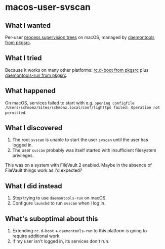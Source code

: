 # macos-user-svscan

## What I wanted

Per-user [process supervision trees](https://cr.yp.to/daemontools/svscan.html) on macOS, managed by [daemontools from pkgsrc](https://github.com/schmonz/pkgsrc-daemontools).

## What I tried

Because it works on many other platforms: [rc.d-boot from pkgsrc](https://github.com/schmonz/pkgsrc-rc.d-boot) plus [daemontools-run from pkgsrc](https://github.com/schmonz/pkgsrc-daemontools-run).

## What happened

On macOS, services failed to start with e.g. `opening configfile /Users/schmonz/Sites/schmonz.local/conf/lighttpd failed: Operation not permitted`.

## What I discovered

1. The root `svscan` is unable to start the user `svscan` until the user has logged in.
2. The user `svscan` probably was itself started with insufficient filesystem privileges.

This was on a system with FileVault 2 enabled. Maybe in the absence of FileVault things work as I'd expected?

## What I did instead

1. Stop trying to use `daemontools-run` on macOS.
2. Configure `launchd` to run `svscan` when I log in.

## What's suboptimal about this

1. Extending `rc.d-boot` + `daemontools-run` to this platform is going to require additional work.
2. If my user isn't logged in, its services don't run.
